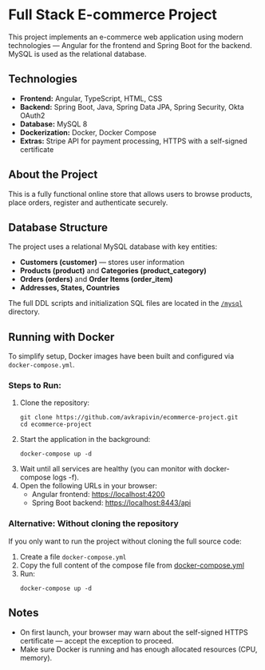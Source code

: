 # Full Stack E-commerce Project

This project implements an e-commerce web application using modern technologies — Angular for the frontend and Spring Boot for the backend. MySQL is used as the relational database.

## Technologies

- **Frontend:** Angular, TypeScript, HTML, CSS  
- **Backend:** Spring Boot, Java, Spring Data JPA, Spring Security, Okta OAuth2  
- **Database:** MySQL 8  
- **Dockerization:** Docker, Docker Compose  
- **Extras:** Stripe API for payment processing, HTTPS with a self-signed certificate

## About the Project

This is a fully functional online store that allows users to browse products, place orders, register and authenticate securely.

## Database Structure

The project uses a relational MySQL database with key entities:

- **Customers (customer)** — stores user information  
- **Products (product)** and **Categories (product_category)**  
- **Orders (orders)** and **Order Items (order_item)**  
- **Addresses, States, Countries**

The full DDL scripts and initialization SQL files are located in the [`/mysql`](./mysql) directory.

## Running with Docker

To simplify setup, Docker images have been built and configured via `docker-compose.yml`.

### Steps to Run:

1. Clone the repository:
   ```
   git clone https://github.com/avkrapivin/ecommerce-project.git
   cd ecommerce-project
   ```
2. Start the application in the background:
   ```
   docker-compose up -d
   ```
3. Wait until all services are healthy (you can monitor with docker-compose logs -f).
4. Open the following URLs in your browser:
   - Angular frontend: [https://localhost:4200](https://localhost:4200)
   - Spring Boot backend: [https://localhost:8443/api](https://localhost:8443/api)

### Alternative: Without cloning the repository

If you only want to run the project without cloning the full source code:

1. Create a file `docker-compose.yml`
2. Copy the full content of the compose file from [docker-compose.yml](./docker-compose.yml)
3. Run:
   ```
   docker-compose up -d
   ```

## Notes

   - On first launch, your browser may warn about the self-signed HTTPS certificate — accept the exception to proceed.
   - Make sure Docker is running and has enough allocated resources (CPU, memory).
